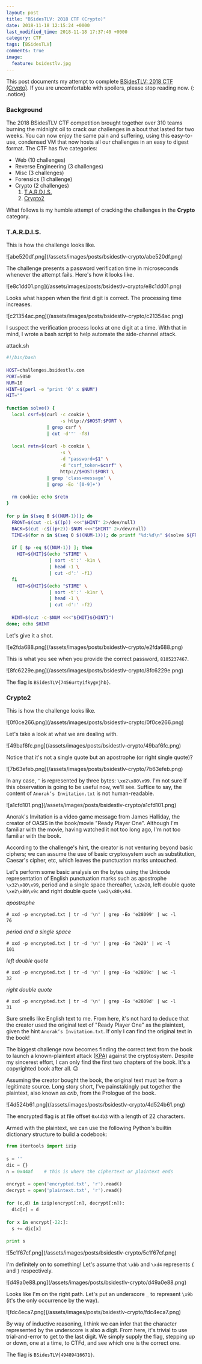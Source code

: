 ```yaml
---
layout: post
title: "BSidesTLV: 2018 CTF (Crypto)"
date: 2018-11-18 12:15:24 +0000
last_modified_time: 2018-11-18 17:37:40 +0000
category: CTF
tags: [BSidesTLV]
comments: true
image:
  feature: bsidestlv.jpg
---
```


This post documents my attempt to complete [BSidesTLV: 2018 CTF (Crypto)](https://www.vulnhub.com/entry/bsidestlv-2018-ctf,250/). If you are uncomfortable with spoilers, please stop reading now.
{: .notice}

<!--more-->

### Background

The 2018 BSidesTLV CTF competition brought together over 310 teams burning the midnight oil to crack our challenges in a bout that lasted for two weeks. You can now enjoy the same pain and suffering, using this easy-to-use, condensed VM that now hosts all our challenges in an easy to digest format. The CTF has five categories:

+ Web (10 challenges)
+ Reverse Engineering (3 challenges)
+ Misc (3 challenges)
+ Forensics (1 challenge)
+ Crypto (2 challenges)
  1. <a href="#{{ 'T.A.R.D.I.S.' | downcase | replace: ' ', '-' | replace: '.', '' }}">T.A.R.D.I.S.</a>
  2. <a href="#{{ 'Crypto2' | downcase | replace: ' ', '-'}}">Crypto2</a>

What follows is my humble attempt of cracking the challenges in the **Crypto** category.

### T.A.R.D.I.S.

This is how the challenge looks like.

<a class="image-popup">
![abe520df.png](/assets/images/posts/bsidestlv-crypto/abe520df.png)
</a>

The challenge presents a password verification time in microseconds whenever the attempt fails. Here's how it looks like.

<a class="image-popup">
![e8c1dd01.png](/assets/images/posts/bsidestlv-crypto/e8c1dd01.png)
</a>

Looks what happen when the first digit is correct. The processing time increases.

<a class="image-popup">
![c21354ac.png](/assets/images/posts/bsidestlv-crypto/c21354ac.png)
</a>

I suspect the verification process looks at one digit at a time. With that in mind, I wrote a bash script to help automate the side-channel attack.

<div class="filename"><span>attack.sh</span></div>

```bash
#!/bin/bash

HOST=challenges.bsidestlv.com
PORT=5050
NUM=10
HINT=$(perl -e "print '0' x $NUM")
HIT=""

function solve() {
  local csrf=$(curl -c cookie \
                    -s http://$HOST:$PORT \
               | grep csrf \
               | cut -d'"' -f8)

  local retn=$(curl -b cookie \
                    -s \
                    -d "password=$1" \
                    -d "csrf_token=$csrf" \
                    http://$HOST:$PORT \
               | grep 'class=message' \
               | grep -Eo '[0-9]+')

  rm cookie; echo $retn
}

for p in $(seq 0 $((NUM-1))); do
  FRONT=$(cut -c1-$((p)) <<<"$HINT" 2>/dev/null)
  BACK=$(cut -c$((p+2))-$NUM <<<"$HINT" 2>/dev/null)
  TIME=$(for n in $(seq 0 $((NUM-1))); do printf "%d:%d\n" $(solve ${FRONT}${n}${BACK}) $n; done)

  if [ $p -eq $((NUM-1)) ]; then
    HIT=${HIT}$(echo "$TIME" \
                | sort -t':' -k1n \
                | head -1 \
                | cut -d':' -f1)
  fi
    HIT=${HIT}$(echo "$TIME" \
                | sort -t':' -k1nr \
                | head -1 \
                | cut -d':' -f2)

  HINT=$(cut -c-$NUM <<<"${HIT}${HINT}")
done; echo $HINT
```

Let's give it a shot.

<a class="image-popup">
![e2fda688.png](/assets/images/posts/bsidestlv-crypto/e2fda688.png)
</a>

This is what you see when you provide the correct password, `8105237467`.

<a class="image-popup">
![8fc6229e.png](/assets/images/posts/bsidestlv-crypto/8fc6229e.png)
</a>

The flag is `BSidesTLV{7456urtyifkygvjhb}`.

### Crypto2

This is how the challenge looks like.

<a class="image-popup">
![0f0ce266.png](/assets/images/posts/bsidestlv-crypto/0f0ce266.png)
</a>

Let's take a look at what we are dealing with.

<a class="image-popup">
![49baf6fc.png](/assets/images/posts/bsidestlv-crypto/49baf6fc.png)
</a>

Notice that it's not a single quote but an apostrophe (or right single quote)?

<a class="image-popup">
![7b63efeb.png](/assets/images/posts/bsidestlv-crypto/7b63efeb.png)
</a>

In any case, `’` is represented by three bytes: `\xe2\x80\x99`. I'm not sure if this observation is going to be useful now, we'll see. Suffice to say, the content of `Anorak’s Invitation.txt` is not human-readable.

<a class="image-popup">
![a1cfd101.png](/assets/images/posts/bsidestlv-crypto/a1cfd101.png)
</a>

Anorak's Invitation is a video game message from James Halliday, the creator of OASIS in the book/movie "Ready Player One". Although I'm familiar with the movie, having watched it not too long ago, I'm not too familiar with the book.

According to the challenge's hint, the creator is not venturing beyond basic ciphers; we can assume the use of basic cryptosystem such as substitution, Caesar's cipher, etc, which leaves the punctuation marks untouched.

Let's perform some basic analysis on the bytes using the Unicode representation of English punctuation marks such as apostrophe `\x32\x80\x99`, period and a single space thereafter, `\x2e20`, left double quote `\xe2\x80\x9c` and right double quote `\xe2\x80\x9d`.

_apostrophe_

```
# xxd -p encrypted.txt | tr -d '\n' | grep -Eo 'e28099' | wc -l
76
```

_period and a single space_

```
# xxd -p encrypted.txt | tr -d '\n' | grep -Eo '2e20' | wc -l
101
```

_left double quote_

```
# xxd -p encrypted.txt | tr -d '\n' | grep -Eo 'e2809c' | wc -l
32
```
_right double quote_

```
# xxd -p encrypted.txt | tr -d '\n' | grep -Eo 'e2809d' | wc -l
31
```

Sure smells like English text to me. From here, it's not hard to deduce that the creator used the original text of "Ready Player One" as the plaintext, given the hint `Anorak’s Invitation.txt`. If only I can find the original text in the book!

The biggest challenge now becomes finding the correct text from the book to launch a known-plaintext attack ([KPA](https://en.wikipedia.org/wiki/Known-plaintext_attack)) against the cryptosystem. Despite my sincerest effort, I can only find the first two chapters of the book. It's a copyrighted book after all. :wink:

Assuming the creator bought the book, the original text must be from a legitimate source. Long story short, I've painstakingly put together the plaintext, also known as _crib_, from the Prologue of the book.

<a class="image-popup">
![4d524b61.png](/assets/images/posts/bsidestlv-crypto/4d524b61.png)
</a>

The encrypted flag is at file offset `0x44b3` with a length of 22 characters.

Armed with the plaintext, we can use the following Python's builtin dictionary structure to build a codebook:

```py
from itertools import izip

s = ''
dic = {}
n = 0x44af    # this is where the ciphertext or plaintext ends

encrypt = open('encrypted.txt', 'r').read()
decrypt = open('plaintext.txt', 'r').read()

for (c,d) in izip(encrypt[:n], decrypt[:n]):
  dic[c] = d

for x in encrypt[-22:]:
  s += dic[x]

print s
```

<a class="image-popup">
![5c1f67cf.png](/assets/images/posts/bsidestlv-crypto/5c1f67cf.png)
</a>

I'm definitely on to something! Let's assume that `\xbb` and `\xd4` represents `{` and `}` respectively.

<a class="image-popup">
![d49a0e88.png](/assets/images/posts/bsidestlv-crypto/d49a0e88.png)
</a>

Looks like I'm on the right path. Let's put an underscore `_` to represent `\x9b` (it's the only occurrence by the way).

<a class="image-popup">
![fdc4eca7.png](/assets/images/posts/bsidestlv-crypto/fdc4eca7.png)
</a>

By way of inductive reasoning, I think we can infer that the character represented by the underscore is also a digit. From here, it's trivial to use trial-and-error to get to the last digit. We simply supply the flag, stepping up or down, one at a time, to CTFd, and see which one is the correct one.

The flag is `BSidesTLV{49489416671}`.
